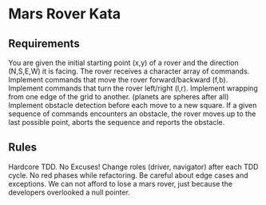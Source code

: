 # Mars Rover Kata

## Requirements

You are given the initial starting point (x,y) of a rover and the direction (N,S,E,W) it is facing.
The rover receives a character array of commands.
Implement commands that move the rover forward/backward (f,b).
Implement commands that turn the rover left/right (l,r).
Implement wrapping from one edge of the grid to another. (planets are spheres after all)
Implement obstacle detection before each move to a new square. If a given sequence of commands encounters an obstacle, the rover moves up to the last possible point, aborts the sequence and reports the obstacle.

## Rules

Hardcore TDD. No Excuses!
Change roles (driver, navigator) after each TDD cycle.
No red phases while refactoring.
Be careful about edge cases and exceptions. We can not afford to lose a mars rover, just because the developers overlooked a null pointer.
